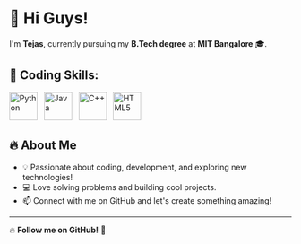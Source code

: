 # 👋 Hi Guys!  

I'm **Tejas**, currently pursuing my **B.Tech degree** at **MIT Bangalore** 🎓.  

## 🚀 Coding Skills:  
<p align="left"> <img src="https://cdn.jsdelivr.net/gh/devicons/devicon/icons/python/python-original.svg" alt="Python" width="50" height="50"/> &nbsp; <img src="https://cdn.jsdelivr.net/gh/devicons/devicon/icons/java/java-original.svg" alt="Java" width="50" height="50"/> &nbsp; <img src="https://cdn.jsdelivr.net/gh/devicons/devicon/icons/cplusplus/cplusplus-original.svg" alt="C++" width="50" height="50"/> &nbsp; <img src="https://cdn.jsdelivr.net/gh/devicons/devicon/icons/html5/html5-original.svg" alt="HTML5" width="50" height="50"/> </p>

## 🔥 About Me  
- 💡 Passionate about coding, development, and exploring new technologies!  
- 💻 Love solving problems and building cool projects.  
- 📫 Connect with me on GitHub and let's create something amazing!  

---

🔥 **Follow me on GitHub!** 🚀  
